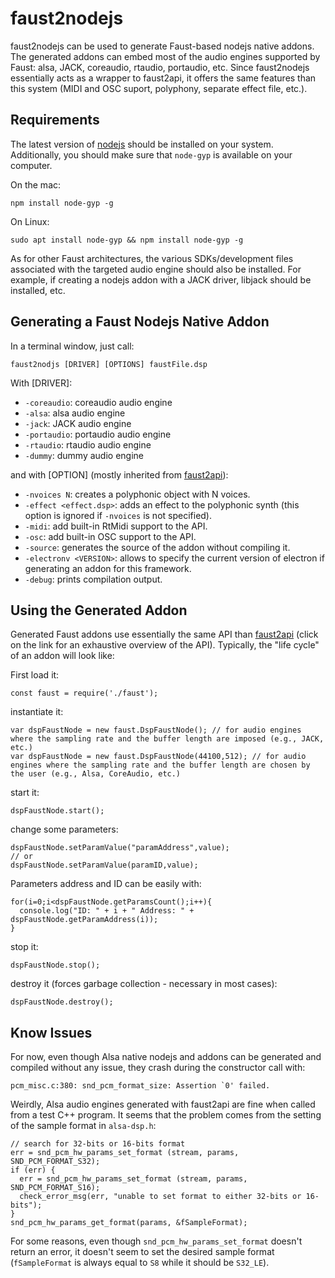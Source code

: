 # faust2nodejs

faust2nodejs can be used to generate Faust-based nodejs native addons. The 
generated addons can embed most of the audio engines supported by Faust: alsa, 
JACK, coreaudio, rtaudio, portaudio, etc. Since faust2nodejs essentially acts 
as a wrapper to faust2api, it offers the same features than this system (MIDI 
and OSC suport, polyphony, separate effect file, etc.).

## Requirements

The latest version of [nodejs](https://nodejs.org) should be installed on your
system. Additionally, you should make sure that `node-gyp` is available on
your computer. 

On the mac:

```
npm install node-gyp -g
```

On Linux:

```
sudo apt install node-gyp && npm install node-gyp -g
```

As for other Faust architectures, the various SDKs/development files associated 
with the targeted audio engine should also be installed. For example, if 
creating a nodejs addon with a JACK driver, libjack should be installed, etc.

## Generating a Faust Nodejs Native Addon

In a terminal window, just call:

```
faust2nodjs [DRIVER] [OPTIONS] faustFile.dsp
```

With [DRIVER]:

* `-coreaudio`: coreaudio audio engine
* `-alsa`: alsa audio engine
* `-jack`: JACK audio engine
* `-portaudio`: portaudio audio engine
* `-rtaudio`: rtaudio audio engine
* `-dummy`: dummy audio engine

and with [OPTION] (mostly inherited from [faust2api](https://ccrma.stanford.edu/~rmichon/faust2api/)):

* `-nvoices N`: creates a polyphonic object with N voices.
* `-effect <effect.dsp>`: adds an effect to the polyphonic synth (this option 
  is ignored if `-nvoices` is not specified).
* `-midi`: add built-in RtMidi support to the API.
* `-osc`: add built-in OSC support to the API.
* `-source`: generates the source of the addon without compiling it.
* `-electronv <VERSION>`: allows to specify the current version of electron if
generating an addon for this framework.
* `-debug`: prints compilation output.

## Using the Generated Addon

Generated Faust addons use essentially the same API than 
[faust2api](https://ccrma.stanford.edu/~rmichon/faust2api/) (click on the link
for an exhaustive overview of the API). Typically, the "life cycle" of an 
addon will look like:

First load it:

```
const faust = require('./faust');
```

instantiate it:

```
var dspFaustNode = new faust.DspFaustNode(); // for audio engines where the sampling rate and the buffer length are imposed (e.g., JACK, etc.) 
var dspFaustNode = new faust.DspFaustNode(44100,512); // for audio engines where the sampling rate and the buffer length are chosen by the user (e.g., Alsa, CoreAudio, etc.)
```

start it:

```
dspFaustNode.start();
```

change some parameters:

```
dspFaustNode.setParamValue("paramAddress",value);
// or
dspFaustNode.setParamValue(paramID,value);
```

Parameters address and ID can be easily with:

```
for(i=0;i<dspFaustNode.getParamsCount();i++){
  console.log("ID: " + i + " Address: " + dspFaustNode.getParamAddress(i));
}
``` 

stop it:

```
dspFaustNode.stop();
```

destroy it (forces garbage collection - necessary in most cases):

```
dspFaustNode.destroy();
```

## Know Issues

For now, even though Alsa native nodejs and addons can be generated and 
compiled without any issue, they crash during the constructor call with:

```
pcm_misc.c:380: snd_pcm_format_size: Assertion `0' failed.
```

Weirdly, Alsa audio engines generated with faust2api are fine when called from
a test C++ program. It seems that the problem comes from the setting of the
sample format in `alsa-dsp.h`:

```
// search for 32-bits or 16-bits format
err = snd_pcm_hw_params_set_format (stream, params, SND_PCM_FORMAT_S32);
if (err) {
  err = snd_pcm_hw_params_set_format (stream, params, SND_PCM_FORMAT_S16);
  check_error_msg(err, "unable to set format to either 32-bits or 16-bits");
}
snd_pcm_hw_params_get_format(params, &fSampleFormat);
```

For some reasons, even though `snd_pcm_hw_params_set_format` doesn't return an
error, it doesn't seem to set the desired sample format (`fSampleFormat` is
always equal to `S8` while it should be `S32_LE`).

